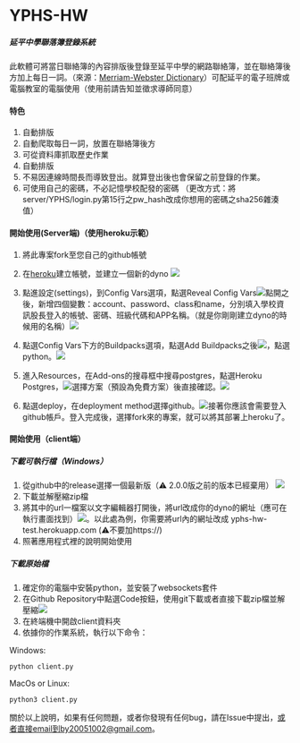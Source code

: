 # YPHS-HW

##### 延平中學聯落簿登錄系統

此軟體可將當日聯絡簿的內容排版後登錄至延平中學的網路聯絡簿，並在聯絡簿後方加上每日一詞。（來源：[Merriam-Webster Dictionary](https://www.merriam-webster.com/)）可配延平的電子班牌或電腦教室的電腦使用（使用前請告知並徵求導師同意）

#### 特色

1. 自動排版
2. 自動爬取每日一詞，放置在聯絡簿後方
3. 可從資料庫抓取歷史作業
4. 自動排版
5. 不易因連線時間長而導致登出。就算登出後也會保留之前登錄的作業。
6. 可使用自己的密碼，不必記憶學校配發的密碼
（更改方式：將server/YPHS/login.py第15行之pw_hash改成你想用的密碼之sha256雜湊值）

#### 開始使用(Server端)（使用heroku示範）

1. 將此專案fork至您自己的github帳號
2. 在[heroku](https://dashboard.heroku.com/)建立帳號，並建立一個新的dyno
![](https://i.imgur.com/LPHFY4W.png)

3. 點進設定(settings)，到Config Vars選項，點選Reveal Config Vars![](https://i.imgur.com/t3ERW3I.png)點開之後，新增四個變數：account、password、class和name，分別填入學校資訊股長登入的帳號、密碼、班級代碼和APP名稱。（就是你剛剛建立dyno的時候用的名稱）![](https://i.imgur.com/q9xtX1c.png)

4. 點選Config Vars下方的Buildpacks選項，點選Add Buildpacks之後![](https://i.imgur.com/hkFV75F.png)，點選python。![](https://i.imgur.com/fyA3LXA.png)

5. 進入Resources，在Add-ons的搜尋框中搜尋postgres，點選Heroku Postgres，![](https://i.imgur.com/an36nwW.png)選擇方案（預設為免費方案）後直接確認。![](https://i.imgur.com/FouTTYK.png)

6. 點選deploy，在deployment method選擇github。![](https://i.imgur.com/maFD0SC.png)接著你應該會需要登入github帳戶。登入完成後，選擇fork來的專案，就可以將其部署上heroku了。




#### 開始使用（client端）

##### 下載可執行檔（Windows）

1. 從github中的release選擇一個最新版（:warning: 2.0.0版之前的版本已經棄用）
![](https://i.imgur.com/5Q3gBID.png)
2. 下載並解壓縮zip檔
3. 將其中的url一檔案以文字編輯器打開後，將url改成你的dyno的網址（應可在執行畫面找到）![](https://i.imgur.com/uME19Gs.png)。以此處為例，你需要將url內的網址改成 yphs-hw-test.herokuapp.com (:warning:不要加https://)
4. 照著應用程式裡的說明開始使用

##### 下載原始檔

1. 確定你的電腦中安裝python，並安裝了websockets套件
2. 在Github Repository中點選Code按鈕，使用git下載或者直接下載zip檔並解壓縮![](https://i.imgur.com/xSE1xBE.png)
3.  在終端機中開啟client資料夾
4. 依據你的作業系統，執行以下命令：

Windows:
```bash=
python client.py
```

MacOs or Linux:
```bash=
python3 client.py
```


關於以上說明，如果有任何問題，或者你發現有任何bug，請在Issue中提出，或者直接email到by20051002@gmail.com。
